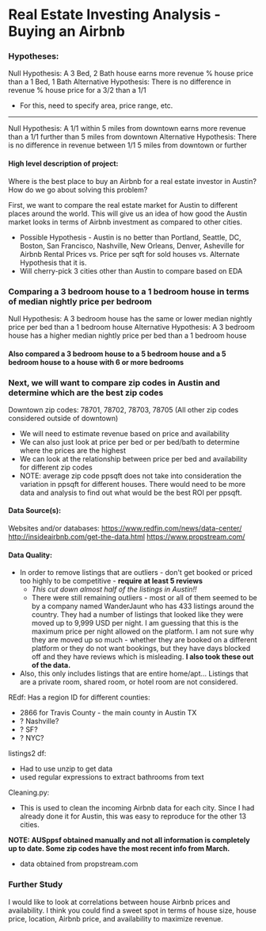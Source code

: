 # Real Estate Investing Analysis - Buying an Airbnb

### Hypotheses:

Null Hypothesis: A 3 Bed, 2 Bath house earns more revenue % house price than a 1 Bed, 1 Bath
Alternative Hypothesis: There is no difference in revenue % house price for a 3/2 than a 1/1

- For this, need to specify area, price range, etc.
---

Null Hypothesis: A 1/1 within 5 miles from downtown earns more revenue than a 1/1 further than 5 miles from downtown
Alternative Hypothesis: There is no difference in revenue between 1/1 5 miles from downtown or further

#### High level description of project:
Where is the best place to buy an Airbnb for a real estate investor in Austin?  How do we go about solving this problem?

First, we want to compare the real estate market for Austin to different places around the world.  This will give us an idea of how good the Austin market looks in terms of Airbnb investment as compared to other cities.
- Possible Hypothesis - Austin is no better than Portland, Seattle, DC, Boston, San Francisco, Nashville, New Orleans, Denver, Asheville for Airbnb Rental Prices vs. Price per sqft for sold houses vs. Alternate Hypothesis that it is.
- Will cherry-pick 3 cities other than Austin to compare based on EDA

### Comparing a 3 bedroom house to a 1 bedroom house in terms of median nightly price per bedroom
Null Hypothesis: A 3 bedroom house has the same or lower median nightly price per bed than a 1 bedroom house
Alternative Hypothesis: A 3 bedroom house has a higher median nightly price per bed than a 1 bedroom house

#### Also compared a 3 bedroom house to a 5 bedroom house and a 5 bedroom house to a house with 6 or more bedrooms




### Next, we will want to compare zip codes in Austin and determine which are the best zip codes
Downtown zip codes: 78701, 78702, 78703, 78705
(All other zip codes considered outside of downtown)

- We will need to estimate revenue based on price and availability
- We can also just look at price per bed or per bed/bath to determine where the prices are the highest
- We can look at the relationship between price per bed and availability for different zip codes
- NOTE: average zip code ppsqft does not take into consideration the variation in ppsqft for different houses.  There would need to be more data and analysis to find out what would be the best ROI per ppsqft.




#### Data Source(s): 
Websites and/or databases:
https://www.redfin.com/news/data-center/
http://insideairbnb.com/get-the-data.html
https://www.propstream.com/

#### Data Quality:
- In order to remove listings that are outliers - don't get booked or priced too highly to be competitive - **require at least 5 reviews**
    - _This cut down almost half of the listings in Austin!!_
    - There were still remaining outliers - most or all of them seemed to be by a company named WanderJaunt who has 433 listings around the country.  They had a number of listings that looked like they were moved up to 9,999 USD per night.  I am guessing that this is the maximum price per night allowed on the platform.  I am not sure why they are moved up so much - whether they are booked on a different platform or they do not want bookings, but they have days blocked off and they have reviews which is misleading.  **I also took these out of the data.**
- Also, this only includes listings that are entire home/apt... Listings that are a private room, shared room, or hotel room are not considered.
    
REdf:
Has a region ID for different counties: 
- 2866 for Travis County - the main county in Austin TX
- ? Nashville?
- ? SF?
- ? NYC?

listings2 df:
- Had to use unzip to get data
- used regular expressions to extract bathrooms from text

Cleaning.py:
- This is used to clean the incoming Airbnb data for each city.  Since I had already done it for Austin, this was easy to reproduce for the other 13 cities.

**NOTE: AUSppsf obtained manually and not all information is completely up to date.  Some zip codes have the most recent info from March.**
- data obtained from propstream.com

### Further Study
I would like to look at correlations between house Airbnb prices and availability.  I think you could find a sweet spot in terms of house size, house price, location, Airbnb price, and availability to maximize revenue.


